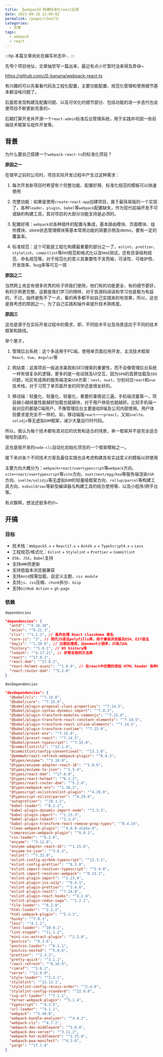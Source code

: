 ```yaml
---
title: 【webpack】构建标准化react应用
date: 2021-08-18 22:09:02
permalink: /pages/c3ea73/
categories:
  - 文章
tags:
  - webpack
  - react
---
```


:::tip
本篇文章尚处在编写状态中...
:::

先甩个项目地址，文章抽空写一篇出来，最近有点小忙暂时没来得及弄😅~

<https://github.com/JS-banana/webpack-react-ts>

<!-- more -->

有兴趣的可以先看看代码及工程化配置，主要功能配置、规范化管理和使用细节基本都没啥问题了。

后面若发现构建及配置问题、以及可优化的细节部分、包括功能的进一步迭代也会使项目不断更新完善的~

后期打算开发并开源一个`react-admin`标准后台管理系统，用于实践并巩固一些前端技术框架与组件开发等。

## 背景

为什么要自己搭建一个`webpack-react-ts`的标准化项目？

**原因之一**

在很早之前的公司时，项目实际开发过程中产生过这种需求：

1. 每次开发新项目时希望有个完整功能、配置好用、标准化规范的模板可以快速使用

2. 完整功能：如果是使用`create-react-app`创建项目，属于最简易版的一个实现了，各种`loader`、`plugin`、`babel`等`webpack`配置缺失，作为现代前端开发不可或缺的构建工具，其对项目的大部分功能支持是必须的。

3. 配置好用：`webpack`对各种插件的配置与集成，基本路由模块、页面模块、组件模块、store状态管理模块等基本常用功能的简要示例及demo，要有一定的覆盖率。

4. 标准规范：这个可能是工程化构建最重要的部分之一了，`eslint`、`prettier`、`stylelint`、`commitlint`等lint规范和格式化以及test测试，还有目录结构规范、命名规范等。对于规范化的意义其重要性不言而喻，可读性、可维护性、开发效率、bug率等可见一斑

**原因之二**

当然网上肯定有很多优秀的轮子供我们使用，他们有的功能更全、有的细节更好，有的示例更完整。这都是我们学习的榜样，对于其源码阅读和学习也是极为有益的，不过，始终避免不了一点，看的再多都不如自己实践来的有效果，所以，这也是我考虑的原因之一，为了自己实践和操作来提升技术熟练度。

**原因三**

这也是源于在实际开发过程中的需求，即，不同技术平台及场景适应于不同的技术框架和路线。

举个栗子，

1. 管理后台系统：这个多适用于PC端，使用单页面应用开发，主流技术框架 `React`、`Vue`、`Angular`等

2. 网站类：这类项目一般追求美观和SEO搜索的重要性，而不会像管理后台系统一样有很复杂的逻辑，更多的是一些动效及UI交互，因为`SPA`的首屏加载及`SEO`问题，社区有成熟的服务端渲染`SSR`方案：`next`、`nuxt`，分别对应`react`和`vue`技术栈，对于习惯了单页面开发的同学还是很友好的。

3. 移动端：轻量化、轻量化、轻量化，重要的事情说三遍。手机端流量第一，项目越小越经量性能越好加载也就越快，对于用户体验也就越好。比较手机端一般对应的都是C端用户，不像管理后台主要是给B端及公司内部使用。用户体验要求是完全不一样的。如，移动端版`react`——`preact`，又如`svelte`、`solidjs`等无虚拟`DOM`框架，减少大量运行时代码。

所以，我认为每个技术都有其对应的优势和适合的场景，单一框架并不是完全适合梭哈到底的。

这也是我开发的`node-cli`自动化初始化项目的一个框架模板之一。

接下来对各个不同技术方案及最佳实践也会考虑构建具有实战意义的模板以供使用

主要方向大概分为：`webpack+react/vue+typescript`等`webpack`方向、`vite+react/vue+typescript`等`vite`方向、`nuxt/next/egg/koa`等服务端渲染`SSR`方向、`svelte/solidjs`等无虚拟`DOM`的轻量级框架方向、`rollup/parcel`等构建工具方向、`esbuild/swc`等新型编译器与构建工具的结合使用等、以及小程序/跨平台等。

有点飘啊，想法还挺多的🤓~

## 开搞

### 目标

- 技术栈：`Webpack5.x` + `React17.x` + `Antd4.x` + `TypeScript4.x` + `Less`
- 工程规范/格式化：`Eslint` + `Stylelint` + `Prettier` + `Commitlint`
- `ES6`、`JSX`，`Babel`支持
- 支持`HMR`热更新
- 支持低版本浏览器兼容
- 支持`Antd`按需加载、自定义主题、`css module`
- 支持`js`、`css`压缩、`chunk`拆分、`Gzip`
- 支持`GitHub Action` + `gh-page`

### 依赖

`dependencies`

```json
"dependencies": {
  "antd": "^4.16.10",
  "axios": "^0.21.1",
  "clsx": "^1.1.1", // 条件处理 React className 类名
  "core-js": "3", // 现代JS语法polyfills库，用于兼容浏览器及ES6、ES7语法
  "dayjs": "^1.10.6", // 日期处理库，比moment小很多，只有几kb
  "history": "^5.0.1", // H5 history库
  "lodash": "^4.17.21", // 非常全面的方法库
  "react": "^17.0.2",
  "react-dom": "^17.0.2",
  "react-helmet-async": "^1.0.9", // 在react中优雅的添加 HTML header 各种属性
  "react-router-dom": "^5.2.0"
}
```

`devDependencies`

```json
"devDependencies": {
  "@babel/cli": "^7.14.8",
  "@babel/core": "^7.15.0",
  "@babel/plugin-proposal-class-properties": "^7.14.5",
  "@babel/plugin-syntax-dynamic-import": "^7.8.3",
  "@babel/plugin-transform-modules-commonjs": "^7.15.0",
  "@babel/plugin-transform-react-constant-elements": "^7.14.5",
  "@babel/plugin-transform-react-inline-elements": "^7.14.5",
  "@babel/plugin-transform-runtime": "^7.15.0",
  "@babel/preset-env": "^7.15.0",
  "@babel/preset-react": "^7.14.5",
  "@babel/preset-typescript": "^7.15.0",
  "@commitlint/cli": "^13.1.0",
  "@commitlint/config-conventional": "^13.1.0",
  "@pmmmwh/react-refresh-webpack-plugin": "^0.4.3",
  "@types/enzyme": "^3.10.9",
  "@types/enzyme-adapter-react-16": "^1.0.6",
  "@types/enzyme-to-json": "^1.5.4",
  "@types/react-dom": "^17.0.9",
  "@types/react-helmet": "^6.1.2",
  "@types/react-router-dom": "^5.1.8",
  "@types/webpack-env": "^1.16.2",
  "@typescript-eslint/eslint-plugin": "^4.29.0",
  "@typescript-eslint/parser": "^4.29.0",
  "autoprefixer": "^10.3.1",
  "babel-loader": "^8.2.2",
  "babel-plugin-dynamic-import-node": "^2.3.3",
  "babel-plugin-import": "^1.13.3",
  "babel-plugin-lodash": "^3.3.4",
  "babel-plugin-transform-react-remove-prop-types": "^0.4.24",
  "clean-webpack-plugin": "^4.0.0-alpha.0",
  "compression-webpack-plugin": "^8.0.1",
  "css-loader": "^6.2.0",
  "enzyme": "^3.11.0",
  "enzyme-adapter-react-16": "^1.15.6",
  "enzyme-to-json": "^3.6.2",
  "eslint": "^7.32.0",
  "eslint-config-airbnb-typescript": "^12.3.1",
  "eslint-config-prettier": "^8.3.0",
  "eslint-import-resolver-typescript": "^2.4.0",
  "eslint-import-resolver-webpack": "^0.13.1",
  "eslint-plugin-import": "^2.23.4",
  "eslint-plugin-jsx-a11y": "^6.4.1",
  "eslint-plugin-prettier": "^3.4.0",
  "eslint-plugin-react": "^7.24.0",
  "eslint-plugin-react-hooks": "^4.2.0",
  "eslint-plugin-redux-saga": "^1.2.1",
  "file-loader": "^6.2.0",
  "html-loader": "^2.1.2",
  "html-webpack-plugin": "^5.3.2",
  "husky": "^7.0.1",
  "less": "^4.1.1",
  "less-loader": "^10.0.1",
  "lint-staged": "^11.1.2",
  "mini-css-extract-plugin": "^2.2.0",
  "postcss": "^8.3.6",
  "postcss-loader": "^6.1.1",
  "postcss-nested": "^5.0.6",
  "prettier": "^2.3.2",
  "pretty-quick": "^3.1.1",
  "react-refresh": "^0.10.0",
  "rimraf": "^3.0.2",
  "serve": "^12.0.0",
  "style-loader": "^3.2.1",
  "stylelint": "^13.13.1",
  "stylelint-config-recess-order": "^2.4.0",
  "stylelint-config-standard": "^22.0.0",
  "svg-url-loader": "^7.1.1",
  "terser-webpack-plugin": "^5.1.4",
  "typescript": "^4.3.5",
  "url-loader": "^4.1.1",
  "webpack": "^5.49.0",
  "webpack-bundle-analyzer": "^4.4.2",
  "webpack-cli": "^4.7.2",
  "webpack-dev-middleware": "^5.0.0",
  "webpack-dev-server": "^3.11.2",
  "webpack-hot-middleware": "^2.25.0",
  "webpack-pwa-manifest": "^4.3.0",
  "yargs": "^17.1.0"
}
```
